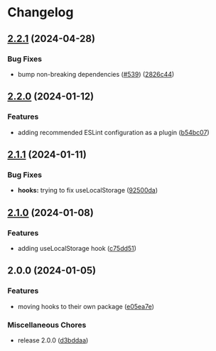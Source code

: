 # Changelog

## [2.2.1](https://github.com/aversini/ui-components/compare/ui-hooks-v2.2.0...ui-hooks-v2.2.1) (2024-04-28)


### Bug Fixes

* bump non-breaking dependencies ([#539](https://github.com/aversini/ui-components/issues/539)) ([2826c44](https://github.com/aversini/ui-components/commit/2826c44c5a55bf45b97072a1865964c30d05a302))

## [2.2.0](https://github.com/aversini/ui-components/compare/ui-hooks-v2.1.1...ui-hooks-v2.2.0) (2024-01-12)


### Features

* adding recommended ESLint configuration as a plugin ([b54bc07](https://github.com/aversini/ui-components/commit/b54bc071c2add09aefada2a807dc4cc148d58539))

## [2.1.1](https://github.com/aversini/ui-components/compare/ui-hooks-v2.1.0...ui-hooks-v2.1.1) (2024-01-11)


### Bug Fixes

* **hooks:** trying to fix useLocalStorage ([92500da](https://github.com/aversini/ui-components/commit/92500da5f8b00d43fd99a4f6c5cac6bc449fbeeb))

## [2.1.0](https://github.com/aversini/ui-components/compare/ui-hooks-v2.0.0...ui-hooks-v2.1.0) (2024-01-08)


### Features

* adding useLocalStorage hook ([c75dd51](https://github.com/aversini/ui-components/commit/c75dd5194e5bb7f0743b5d21b68ff38dc6b3e94e))

## 2.0.0 (2024-01-05)


### Features

* moving hooks to their own package ([e05ea7e](https://github.com/aversini/ui-components/commit/e05ea7e4b56c27910666ecaac9d475f0f771bb62))


### Miscellaneous Chores

* release 2.0.0 ([d3bddaa](https://github.com/aversini/ui-components/commit/d3bddaa527928c60971d0b6d4b95ea5f61e9314e))
